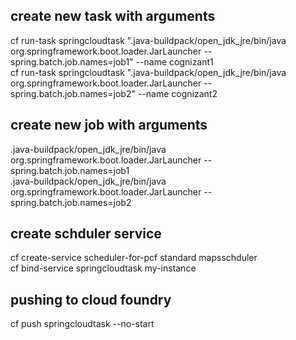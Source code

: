 create new task with arguments 
---------------------------------
cf run-task springcloudtask ".java-buildpack/open_jdk_jre/bin/java org.springframework.boot.loader.JarLauncher --spring.batch.job.names=job1" --name cognizant1
<br>
cf run-task springcloudtask ".java-buildpack/open_jdk_jre/bin/java org.springframework.boot.loader.JarLauncher --spring.batch.job.names=job2" --name cognizant2

create new job with arguments
--------------------------------
.java-buildpack/open_jdk_jre/bin/java org.springframework.boot.loader.JarLauncher --spring.batch.job.names=job1
<br>
.java-buildpack/open_jdk_jre/bin/java org.springframework.boot.loader.JarLauncher --spring.batch.job.names=job2


create schduler service 
--------------------------

cf create-service scheduler-for-pcf standard mapsschduler
<br>
cf bind-service springcloudtask my-instance

pushing to cloud foundry
--------------------------
cf push springcloudtask --no-start




